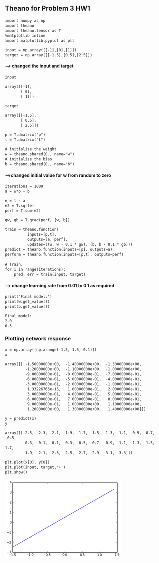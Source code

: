 
## Theano for Problem 3 HW1


```
import numpy as np
import theano
import theano.tensor as T
%matplotlib inline
import matplotlib.pyplot as plt
```


```
input = np.array([[-1],[0],[1]])
target = np.array([[-1.5],[0.5],[2.5]])
```

#### --> changed the input and target 


```
input
```




    array([[-1],
           [ 0],
           [ 1]])




```
target
```




    array([[-1.5],
           [ 0.5],
           [ 2.5]])




```
p = T.dmatrix("p")
t = T.dmatrix("t")
```


```
# initialize the weight
w = theano.shared(0., name="w")
# initialize the bias
b = theano.shared(0., name="b")
```

#### -->changed initial value for w from random to zero


```
iterations = 1000
a = w*p + b
```


```
e = t - a
e2 = T.sqr(e)
perf = T.sum(e2)
```


```
gw, gb = T.grad(perf, [w, b])
```


```
train = theano.function(
          inputs=[p,t],
          outputs=[a, perf],
          updates=((w, w - 0.1 * gw), (b, b - 0.1 * gb)))
predict = theano.function(inputs=[p], outputs=a)
perform = theano.function(inputs=[p,t], outputs=perf)

# Train,
for i in range(iterations):
    pred, err = train(input, target)
```

#### --> change learning rate from 0.01 to 0.1 as required


```
print("Final model:")
print(w.get_value())
print(b.get_value())
```

    Final model:
    2.0
    0.5


### Plotting network response


```
x = np.array([np.arange(-1.5, 1.5, 0.1)])
x
```




    array([[ -1.50000000e+00,  -1.40000000e+00,  -1.30000000e+00,
             -1.20000000e+00,  -1.10000000e+00,  -1.00000000e+00,
             -9.00000000e-01,  -8.00000000e-01,  -7.00000000e-01,
             -6.00000000e-01,  -5.00000000e-01,  -4.00000000e-01,
             -3.00000000e-01,  -2.00000000e-01,  -1.00000000e-01,
              1.33226763e-15,   1.00000000e-01,   2.00000000e-01,
              3.00000000e-01,   4.00000000e-01,   5.00000000e-01,
              6.00000000e-01,   7.00000000e-01,   8.00000000e-01,
              9.00000000e-01,   1.00000000e+00,   1.10000000e+00,
              1.20000000e+00,   1.30000000e+00,   1.40000000e+00]])




```
y = predict(x)
y
```




    array([[-2.5, -2.3, -2.1, -1.9, -1.7, -1.5, -1.3, -1.1, -0.9, -0.7, -0.5,
            -0.3, -0.1,  0.1,  0.3,  0.5,  0.7,  0.9,  1.1,  1.3,  1.5,  1.7,
             1.9,  2.1,  2.3,  2.5,  2.7,  2.9,  3.1,  3.3]])




```
plt.plot(x[0], y[0])
plt.plot(input, target,'+')
plt.show()
```


![png](output_18_0.png)

